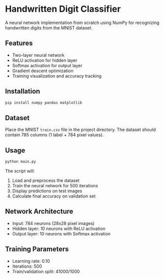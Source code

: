 # Handwritten Digit Classifier

A neural network implementation from scratch using NumPy for recognizing handwritten digits from the MNIST dataset.

## Features

- Two-layer neural network
- ReLU activation for hidden layer
- Softmax activation for output layer
- Gradient descent optimization
- Training visualization and accuracy tracking

## Installation

```bash
pip install numpy pandas matplotlib
```

## Dataset

Place the MNIST `train.csv` file in the project directory. The dataset should contain 785 columns (1 label + 784 pixel values).

## Usage

```bash
python main.py
```

The script will:
1. Load and preprocess the dataset
2. Train the neural network for 500 iterations
3. Display predictions on test images
4. Calculate final accuracy on validation set

## Network Architecture

- Input: 784 neurons (28x28 pixel images)
- Hidden layer: 10 neurons with ReLU activation
- Output layer: 10 neurons with Softmax activation

## Training Parameters

- Learning rate: 0.10
- Iterations: 500
- Train/validation split: 41000/1000
